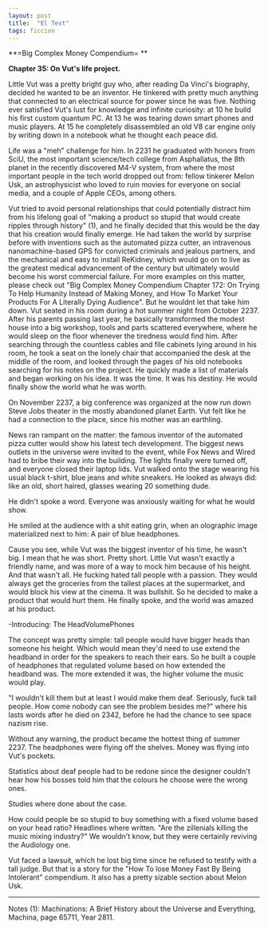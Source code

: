 ```yaml
---
layout: post
title:  "El Test"
tags: ficcion
---
```


**=Big Complex Money Compendium= **

**Chapter 35: On Vut's life project.** 

Little Vut was a pretty bright guy who, after reading Da Vinci's biography, decided he wanted to be an inventor.
He tinkered with pretty much anything that connected to an electrical source for power since he was five. Nothing ever satisfied Vut's lust for knowledge and infinite curiosity: at 10 he build his first custom quantum PC. At 13 he was tearing down smart phones and music players. At 15 he completely disassembled an old V8 car engine only by writing down in a notebook what he thought each peace did.

Life was a "meh" challenge for him. In 2231 he graduated with honors from SciU, the most important science/tech college from Asphallatus, the 8th planet in the recently discovered M4-V system, from where the most important people in the tech world dropped out from: fellow tinkerer Melon Usk, an astrophysicist who loved to ruin movies for everyone on social media, and a couple of Apple CEOs, among others.

Vut tried to avoid personal relationships that could potentially distract him from his lifelong goal of "making a product so stupid that would create ripples through history" (1), and he finally decided that this would be the day that his creation would finally emerge. 
He had taken the world by surprise before with inventions such as the automated pizza cutter, an intravenous nanomachine-based GPS for convicted criminals and jealous partners, and the mechanical and easy to install ReKidney, which would go on to live as the greatest medical advancement of the century but ultimately would become his worst commercial failure. For more examples on this matter, please check out "Big Complex Money Compendium Chapter 172: On Trying To Help Humanity Instead of Making Money, and How To Market Your Products For A Literally Dying Audience". 
But he wouldnt let that take him down. 
Vut seated in his room during a hot summer night from October 2237.
After his parents passing last year, he basically transformed the modest house into a big workshop, tools and parts scattered everywhere, where he would sleep on the floor whenever the tiredness would find him.
After searching through the countless cables and file cabinets lying around in his room, he took a seat on the lonely chair that accompanied the desk at the middle of the room, and looked through the pages of his old notebooks searching for his notes on the project. He quickly made a list of materials and began working on his idea. It was the time. It was his destiny. He would finally show the world what he was worth.

On November 2237, a big conference was organized at the now run down Steve Jobs theater in the mostly abandoned planet Earth. Vut felt like he had a connection to the place, since his mother was an earthling.

News ran rampant on the matter: the famous inventor of the automated pizza cutter would show his latest tech development. The biggest news outlets in the universe were invited to the event, while Fox News and Wired had to bribe their way into the building.
The lights finally were turned off, and everyone closed their laptop lids. Vut walked onto the stage wearing his usual black t-shirt, blue jeans and white sneakers. He looked as always did: like an old, short haired, glasses wearing 20 something dude.

He didn't spoke a word. Everyone was anxiously waiting for what he would show.

He smiled at the audience with a shit eating grin, when an olographic image materialized next to him:
A pair of blue headphones.


Cause you see, while Vut was the biggest inventor of his time, he wasn't big. I mean that he was short. Pretty short. Little Vut wasn't exactly a friendly name, and was more of a way to mock him because of his height.
And that wasn't all. He fucking hated tall people with a passion. They would always get the groceries from the tallest places at the supermarket, and would block his view at the cinema.
It was bullshit.
So he decided to make a product that would hurt them.
He finally spoke, and the world was amazed at his product. 

-Introducing: The HeadVolumePhones

The concept was pretty simple: tall people would have bigger heads than someone his height. Which would mean they'd need to use extend the headband in order for the speakers to reach their ears.
So he built a couple of headphones that regulated volume based on how extended the headband was. The more extended it was, the higher volume the music would play.

"I wouldn't kill them but at least I would make them deaf. Seriously, fuck tall people. How come nobody can see the problem besides me?" where his lasts words after he died on 2342, before he had the chance to see space nazism rise.


Without any warning, the product became the hottest thing of summer 2237. The headphones were flying off the shelves.
Money was flying into Vut's pockets.

Statistics about deaf people had to be redone since the designer couldn't hear how his bosses told him that the colours he choose were the wrong ones.

Studies where done about the case.

How could people be so stupid to buy something with a fixed volume based on your head ratio?
Headlines where written. "Are the zillenials killing the music mixing industry?"
We wouldn't know, but they were certainly reviving the Audiology one.

Vut faced a lawsuit, which he lost big time since he refused to testify with a tall judge.
But that is a story for the "How To lose Money Fast By Being Intolerant" compendium. It also has a pretty sizable section about Melon Usk.

-------------
Notes
(1): Machinations: A Brief History about the Universe and Everything, Machina, page 65711, Year 2811.
